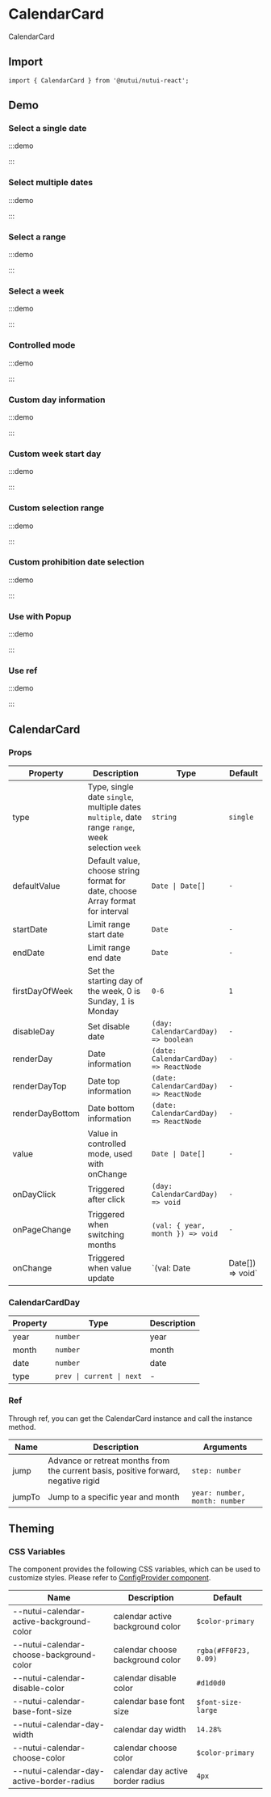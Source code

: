 # CalendarCard



CalendarCard

## Import

```tsx
import { CalendarCard } from '@nutui/nutui-react';
```

## Demo

### Select a single date

:::demo

<CodeBlock src='h5/demo1.tsx'></CodeBlock>

:::

### Select multiple dates

:::demo

<CodeBlock src='h5/demo2.tsx'></CodeBlock>

:::

### Select a range

:::demo

<CodeBlock src='h5/demo3.tsx'></CodeBlock>

:::

### Select a week

:::demo

<CodeBlock src='h5/demo4.tsx'></CodeBlock>

:::

### Controlled mode

:::demo

<CodeBlock src='h5/demo5.tsx'></CodeBlock>

:::

### Custom day information

:::demo

<CodeBlock src='h5/demo6.tsx'></CodeBlock>

:::

### Custom week start day

:::demo

<CodeBlock src='h5/demo7.tsx'></CodeBlock>

:::

### Custom selection range

:::demo

<CodeBlock src='h5/demo8.tsx'></CodeBlock>

:::

### Custom prohibition date selection

:::demo

<CodeBlock src='h5/demo9.tsx'></CodeBlock>

:::

### Use with Popup

:::demo

<CodeBlock src='h5/demo10.tsx'></CodeBlock>

:::

### Use ref

:::demo

<CodeBlock src='h5/demo11.tsx'></CodeBlock>

:::

## CalendarCard

### Props

| Property | Description | Type | Default |
| --- | --- | --- | --- |
| type | Type, single date `single`, multiple dates `multiple`, date range `range`, week selection `week` | `string` | `single` |
| defaultValue | Default value, choose string format for date, choose Array format for interval | `Date \| Date[]` | `-` |
| startDate | Limit range start date | `Date` | `-` |
| endDate | Limit range end date | `Date` | `-` |
| firstDayOfWeek | Set the starting day of the week, 0 is Sunday, 1 is Monday | `0-6` | `1` |
| disableDay | Set disable date | `(day: CalendarCardDay) => boolean` | `-` |
| renderDay | Date information | `(date: CalendarCardDay) => ReactNode` | `-` |
| renderDayTop | Date top information | `(date: CalendarCardDay) => ReactNode` | `-` |
| renderDayBottom | Date bottom information | `(date: CalendarCardDay) => ReactNode` | `-` |
| value | Value in controlled mode, used with onChange | `Date \| Date[]` | `-` |
| onDayClick | Triggered after click | `(day: CalendarCardDay) => void` | `-` |
| onPageChange | Triggered when switching months | `(val: { year, month }) => void` | `-` |
| onChange | Triggered when value update | `(val: Date | Date[]) => void` | `-` |

### CalendarCardDay

| Property | Type | Description |
| --- | --- | --- |
| year | `number` | year |
| month | `number` | month |
| date | `number` | date |
| type | `prev \| current \| next` | - |

### Ref

Through ref, you can get the CalendarCard instance and call the instance method.

| Name | Description | Arguments |
| --- | --- | --- |
| jump | Advance or retreat months from the current basis, positive forward, negative rigid | `step: number` |
| jumpTo | Jump to a specific year and month | `year: number, month: number`|

## Theming

### CSS Variables

The component provides the following CSS variables, which can be used to customize styles. Please refer to [ConfigProvider component](#/en-US/component/configprovider).

| Name | Description | Default |
| --- | --- | --- |
| \--nutui-calendar-active-background-color | calendar active background color | `$color-primary` |
| \--nutui-calendar-choose-background-color | calendar choose background color | `rgba(#FF0F23, 0.09)` |
| \--nutui-calendar-disable-color | calendar disable color | `#d1d0d0` |
| \--nutui-calendar-base-font-size | calendar base font size | `$font-size-large` |
| \--nutui-calendar-day-width | calendar day width | `14.28%` |
| \--nutui-calendar-choose-color | calendar choose color | `$color-primary` |
| \--nutui-calendar-day-active-border-radius | calendar day active border radius | `4px` |
